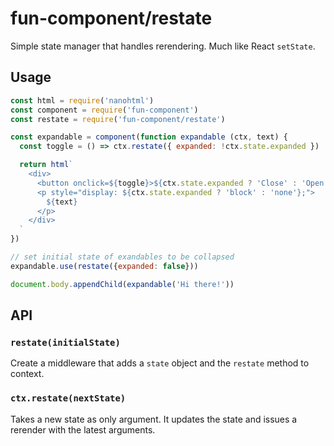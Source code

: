 # fun-component/restate

Simple state manager that handles rerendering. Much like React `setState`.

## Usage

```javascript
const html = require('nanohtml')
const component = require('fun-component')
const restate = require('fun-component/restate')

const expandable = component(function expandable (ctx, text) {
  const toggle = () => ctx.restate({ expanded: !ctx.state.expanded })

  return html`
    <div>
      <button onclick=${toggle}>${ctx.state.expanded ? 'Close' : 'Open'}</button>
      <p style="display: ${ctx.state.expanded ? 'block' : 'none'};">
        ${text}
      </p>
    </div>
  `
})

// set initial state of exandables to be collapsed
expandable.use(restate({expanded: false}))

document.body.appendChild(expandable('Hi there!'))
```

## API

### `restate(initialState)`

Create a middleware that adds a `state` object and the `restate` method to context.

### `ctx.restate(nextState)`

Takes a new state as only argument. It updates the state and issues a rerender with the latest arguments.
